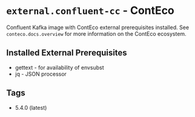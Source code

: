 # `external.confluent-cc` - ContEco

Confluent Kafka image with ContEco external prerequisites installed.
See `conteco.docs.overview` for more information on the ContEco ecosystem.

## Installed External Prerequisites

* gettext - for availability of envsubst
* jq - JSON processor

## Tags

* 5.4.0 (latest)  
